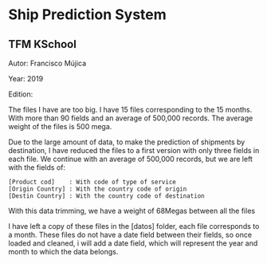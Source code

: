 # Ship Prediction System

## TFM KSchool

Autor: Francisco Mújica

Year: 2019

Edition: 

The files I have are too big.
I have 15 files corresponding to the 15 months.
With more than 90 fields and an average of 500,000 records.
The average weight of the files is 500 mega.

Due to the large amount of data, to make the prediction of shipments by destination, 
I have reduced the files to a first version with only three fields in each file.
We continue with an average of 500,000 records, but we are left with the fields of:

```
[Product cod]    : With code of type of service
[Origin Country] : With the country code of origin
[Destin Country] : With the country code of destination
```

With this data trimming, we have a weight of 68Megas between all the files

I have left a copy of these files in the [datos] folder, each file corresponds to a month.
These files do not have a date field between their fields, so once loaded and cleaned, 
i will add a date field, which will represent the year and month to which the data belongs.
